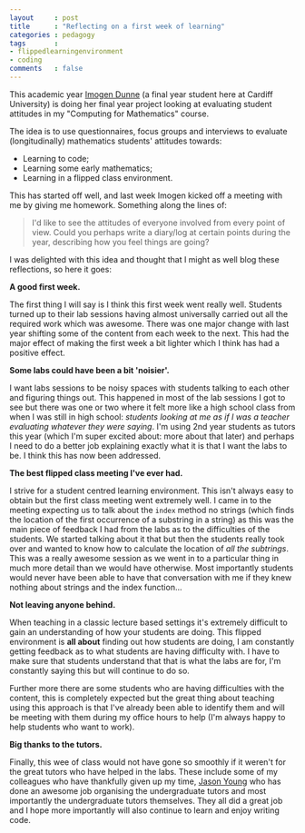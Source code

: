 ```yaml
---
layout     : post
title      : "Reflecting on a first week of learning"
categories : pedagogy
tags       :
- flippedlearningenvironment
- coding
comments   : false
---
```


This academic year [Imogen Dunne](http://vincent-knight.com/research/students/current/2014/09/30/Imogen-Dunne/) (a final year student here at Cardiff University) is doing her final year project looking at evaluating student attitudes in my "Computing for Mathematics" course.

The idea is to use questionnaires, focus groups and interviews to evaluate (longitudinally) mathematics students' attitudes towards:

- Learning to code;
- Learning some early mathematics;
- Learning in a flipped class environment.

This has started off well, and last week Imogen kicked off a meeting with me by giving me homework.
Something along the lines of:

> I'd like to see the attitudes of everyone involved from every point of view. Could you perhaps write a diary/log at certain points during the year, describing how you feel things are going?

I was delighted with this idea and thought that I might as well blog these reflections, so here it goes:

**A good first week.**

The first thing I will say is I think this first week went really well.
Students turned up to their lab sessions having almost universally carried out all the required work which was awesome.
There was one major change with last year shifting some of the content from each week to the next.
This had the major effect of making the first week a bit lighter which I think has had a positive effect.

**Some labs could have been a bit 'noisier'.**

I want labs sessions to be noisy spaces with students talking to each other and figuring things out.
This happened in most of the lab sessions I got to see but there was one or two where it felt more like a high school class from when I was still in high school: _students looking at me as if I was a teacher evaluating whatever they were saying_.
I'm using 2nd year students as tutors this year (which I'm super excited about: more about that later) and perhaps I need to do a better job explaining exactly what it is that I want the labs to be.
I think this has now been addressed.

**The best flipped class meeting I've ever had.**

I strive for a student centred learning environment.
This isn't always easy to obtain but the first class meeting went extremely well.
I came in to the meeting expecting us to talk about the `index` method no strings (which finds the location of the first occurrence of a substring in a string) as this was the main piece of feedback I had from the labs as to the difficulties of the students.
We started talking about it that but then the students really took over and wanted to know how to calculate the location of _all the subtrings_.
This was a really awesome session as we went in to a particular thing in much more detail than we would have otherwise.
Most importantly students would never have been able to have that conversation with me if they knew nothing about strings and the index function...

**Not leaving anyone behind.**

When teaching in a classic lecture based settings it's extremely difficult to gain an understanding of how your students are doing.
This flipped environment is **all about** finding out how students are doing, I am constantly getting feedback as to what students are having difficulty with.
I have to make sure that students understand that that is what the labs are for, I'm constantly saying this but will continue to do so.

Further more there are some students who are having difficulties with the content, this is completely expected but the great thing about teaching using this approach is that I've already been able to identify them and will be meeting with them during my office hours to help (I'm always happy to help students who want to work).

**Big thanks to the tutors.**

Finally, this wee of class would not have gone so smoothly if it weren't for the great tutors who have helped in the labs.
These include some of my colleagues who have thankfully given up my time, [Jason Young](https://plus.google.com/+JasonYoung/posts) who has done an awesome job organising the undergraduate tutors and most importantly the undergraduate tutors themselves.
They all did a great job and I hope more importantly will also continue to learn and enjoy writing code.
